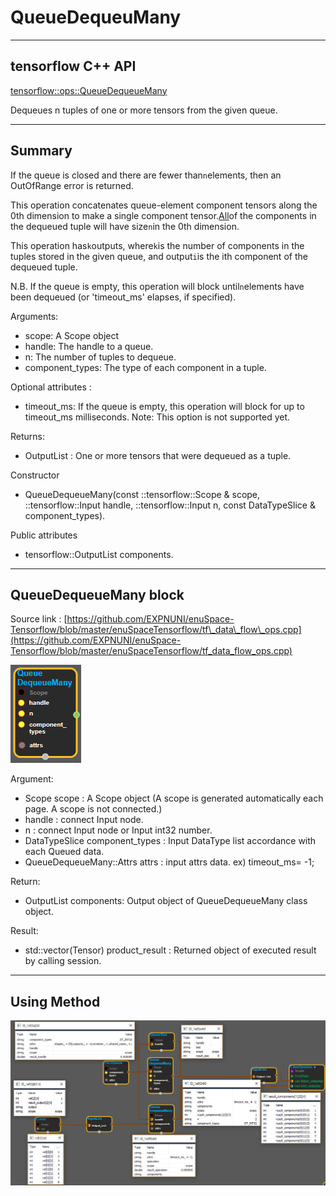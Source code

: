 # QueueDequeuMany

---

## tensorflow C++ API

[tensorflow::ops::QueueDequeueMany](https://www.tensorflow.org/api_docs/cc/class/tensorflow/ops/queue-dequeue-many)

Dequeues n tuples of one or more tensors from the given queue.

---

## Summary

If the queue is closed and there are fewer than`n`elements, then an OutOfRange error is returned.

This operation concatenates queue-element component tensors along the 0th dimension to make a single component tensor.[All](https://www.tensorflow.org/api_docs/cc/class/tensorflow/ops/all.html#classtensorflow_1_1ops_1_1_all)of the components in the dequeued tuple will have size`n`in the 0th dimension.

This operation has`k`outputs, where`k`is the number of components in the tuples stored in the given queue, and output`i`is the ith component of the dequeued tuple.

N.B. If the queue is empty, this operation will block until`n`elements have been dequeued \(or 'timeout\_ms' elapses, if specified\).

Arguments:

* scope: A Scope object
* handle: The handle to a queue.
* n: The number of tuples to dequeue.
* component\_types: The type of each component in a tuple.

Optional attributes :

* timeout\_ms: If the queue is empty, this operation will block for up to timeout\_ms milliseconds. Note: This option is not supported yet.

Returns:

* OutputList : One or more tensors that were dequeued as a tuple.

Constructor

* QueueDequeueMany\(const ::tensorflow::Scope & scope, ::tensorflow::Input handle, ::tensorflow::Input n, const DataTypeSlice & component\_types\).

Public attributes

* tensorflow::OutputList components.

---

## QueueDequeueMany block

Source link : [https://github.com/EXPNUNI/enuSpace-Tensorflow/blob/master/enuSpaceTensorflow/tf\_data\_flow\_ops.cpp](https://github.com/EXPNUNI/enuSpace-Tensorflow/blob/master/enuSpaceTensorflow/tf_data_flow_ops.cpp)

![](/assets/dataflow_QueueDequeueMany_Symbol.png)

Argument:

* Scope scope : A Scope object \(A scope is generated automatically each page. A scope is not connected.\)
* handle : connect  Input node.
* n : connect  Input node or Input int32 number.
* DataTypeSlice  component\_types : Input DataType list accordance with each Queued data.
* QueueDequeueMany::Attrs attrs : input attrs data. ex\) timeout\_ms= -1;

Return:

* OutputList components: Output object of QueueDequeueMany class object.

Result:

* std::vector\(Tensor\) product\_result : Returned object of executed result by calling session.

---

## Using Method

![](/assets/dataflow_QueueDequeueMany_Method.png)


